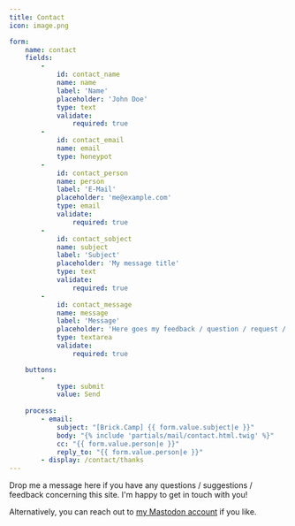 ```yaml
---
title: Contact
icon: image.png

form:
    name: contact
    fields:
        -
            id: contact_name
            name: name
            label: 'Name'
            placeholder: 'John Doe'
            type: text
            validate:
                required: true
        -
            id: contact_email
            name: email
            type: honeypot
        -
            id: contact_person
            name: person
            label: 'E-Mail'
            placeholder: 'me@example.com'
            type: email
            validate:
                required: true
        -
            id: contact_sobject
            name: subject
            label: 'Subject'
            placeholder: 'My message title'
            type: text
            validate:
                required: true
        -
            id: contact_message
            name: message
            label: 'Message'
            placeholder: 'Here goes my feedback / question / request / ...'
            type: textarea
            validate:
                required: true

    buttons:
        -
            type: submit
            value: Send
        
    process:
        - email:
            subject: "[Brick.Camp] {{ form.value.subject|e }}"
            body: "{% include 'partials/mail/contact.html.twig' %}"
            cc: "{{ form.value.person|e }}"
            reply_to: "{{ form.value.person|e }}"
        - display: /contact/thanks
---
```


Drop me a message here if you have any questions / suggestions / feedback concerning this site. I'm happy to get in touch with you!

Alternatively, you can reach out to [my Mastodon account](https://my.brick.camp/@tobias) if you like.